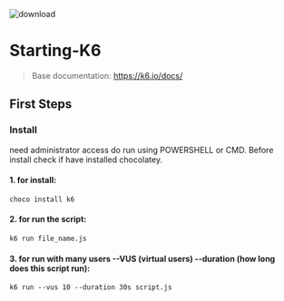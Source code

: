 ![download](https://user-images.githubusercontent.com/93552647/152650021-b0f0a5a9-f778-4acf-a69b-d17eaa54f713.png)
# Starting-K6                                                                                                                      
>
> Base documentation: https://k6.io/docs/

## First Steps

### Install

need administrator access do run using POWERSHELL or CMD. 
Before install check if have installed chocolatey.
#### 1. for install: 
<pre><code>choco install k6</code></pre>

#### 2. for run the script: 
<pre><code>k6 run file_name.js</code></pre>

#### 3. for run with many users --VUS (virtual users) --duration (how long does this script run): 
<pre><code>k6 run --vus 10 --duration 30s script.js</code></pre>
